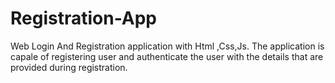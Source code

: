 # Registration-App
Web Login And Registration application with Html ,Css,Js. The application is capale of registering user and authenticate the user with the details that are provided during registration.
